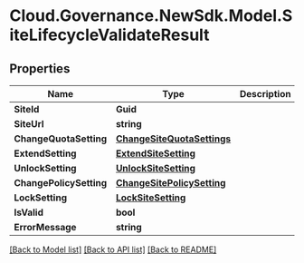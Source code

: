 # Cloud.Governance.NewSdk.Model.SiteLifecycleValidateResult
## Properties

Name | Type | Description | Notes
------------ | ------------- | ------------- | -------------
**SiteId** | **Guid** |  | [optional] 
**SiteUrl** | **string** |  | [optional] 
**ChangeQuotaSetting** | [**ChangeSiteQuotaSettings**](ChangeSiteQuotaSettings.md) |  | [optional] 
**ExtendSetting** | [**ExtendSiteSetting**](ExtendSiteSetting.md) |  | [optional] 
**UnlockSetting** | [**UnlockSiteSetting**](UnlockSiteSetting.md) |  | [optional] 
**ChangePolicySetting** | [**ChangeSitePolicySetting**](ChangeSitePolicySetting.md) |  | [optional] 
**LockSetting** | [**LockSiteSetting**](LockSiteSetting.md) |  | [optional] 
**IsValid** | **bool** |  | [optional] 
**ErrorMessage** | **string** |  | [optional] 

[[Back to Model list]](../README.md#documentation-for-models) [[Back to API list]](../README.md#documentation-for-api-endpoints) [[Back to README]](../README.md)


